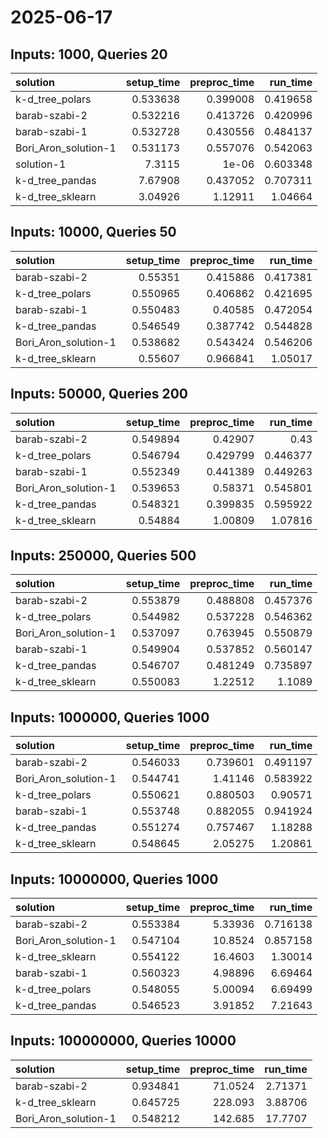 # 2025-06-17

## Inputs: 1000, Queries 20

| solution             |   setup_time |   preproc_time |   run_time |
|:---------------------|-------------:|---------------:|-----------:|
| k-d_tree_polars      |     0.533638 |       0.399008 |   0.419658 |
| barab-szabi-2        |     0.532216 |       0.413726 |   0.420996 |
| barab-szabi-1        |     0.532728 |       0.430556 |   0.484137 |
| Bori_Aron_solution-1 |     0.531173 |       0.557076 |   0.542063 |
| solution-1           |     7.3115   |       1e-06    |   0.603348 |
| k-d_tree_pandas      |     7.67908  |       0.437052 |   0.707311 |
| k-d_tree_sklearn     |     3.04926  |       1.12911  |   1.04664  |

## Inputs: 10000, Queries 50

| solution             |   setup_time |   preproc_time |   run_time |
|:---------------------|-------------:|---------------:|-----------:|
| barab-szabi-2        |     0.55351  |       0.415886 |   0.417381 |
| k-d_tree_polars      |     0.550965 |       0.406862 |   0.421695 |
| barab-szabi-1        |     0.550483 |       0.40585  |   0.472054 |
| k-d_tree_pandas      |     0.546549 |       0.387742 |   0.544828 |
| Bori_Aron_solution-1 |     0.538682 |       0.543424 |   0.546206 |
| k-d_tree_sklearn     |     0.55607  |       0.966841 |   1.05017  |

## Inputs: 50000, Queries 200

| solution             |   setup_time |   preproc_time |   run_time |
|:---------------------|-------------:|---------------:|-----------:|
| barab-szabi-2        |     0.549894 |       0.42907  |   0.43     |
| k-d_tree_polars      |     0.546794 |       0.429799 |   0.446377 |
| barab-szabi-1        |     0.552349 |       0.441389 |   0.449263 |
| Bori_Aron_solution-1 |     0.539653 |       0.58371  |   0.545801 |
| k-d_tree_pandas      |     0.548321 |       0.399835 |   0.595922 |
| k-d_tree_sklearn     |     0.54884  |       1.00809  |   1.07816  |

## Inputs: 250000, Queries 500

| solution             |   setup_time |   preproc_time |   run_time |
|:---------------------|-------------:|---------------:|-----------:|
| barab-szabi-2        |     0.553879 |       0.488808 |   0.457376 |
| k-d_tree_polars      |     0.544982 |       0.537228 |   0.546362 |
| Bori_Aron_solution-1 |     0.537097 |       0.763945 |   0.550879 |
| barab-szabi-1        |     0.549904 |       0.537852 |   0.560147 |
| k-d_tree_pandas      |     0.546707 |       0.481249 |   0.735897 |
| k-d_tree_sklearn     |     0.550083 |       1.22512  |   1.1089   |

## Inputs: 1000000, Queries 1000

| solution             |   setup_time |   preproc_time |   run_time |
|:---------------------|-------------:|---------------:|-----------:|
| barab-szabi-2        |     0.546033 |       0.739601 |   0.491197 |
| Bori_Aron_solution-1 |     0.544741 |       1.41146  |   0.583922 |
| k-d_tree_polars      |     0.550621 |       0.880503 |   0.90571  |
| barab-szabi-1        |     0.553748 |       0.882055 |   0.941924 |
| k-d_tree_pandas      |     0.551274 |       0.757467 |   1.18288  |
| k-d_tree_sklearn     |     0.548645 |       2.05275  |   1.20861  |

## Inputs: 10000000, Queries 1000

| solution             |   setup_time |   preproc_time |   run_time |
|:---------------------|-------------:|---------------:|-----------:|
| barab-szabi-2        |     0.553384 |        5.33936 |   0.716138 |
| Bori_Aron_solution-1 |     0.547104 |       10.8524  |   0.857158 |
| k-d_tree_sklearn     |     0.554122 |       16.4603  |   1.30014  |
| barab-szabi-1        |     0.560323 |        4.98896 |   6.69464  |
| k-d_tree_polars      |     0.548055 |        5.00094 |   6.69499  |
| k-d_tree_pandas      |     0.546523 |        3.91852 |   7.21643  |

## Inputs: 100000000, Queries 10000

| solution             |   setup_time |   preproc_time |   run_time |
|:---------------------|-------------:|---------------:|-----------:|
| barab-szabi-2        |     0.934841 |        71.0524 |    2.71371 |
| k-d_tree_sklearn     |     0.645725 |       228.093  |    3.88706 |
| Bori_Aron_solution-1 |     0.548212 |       142.685  |   17.7707  |